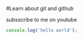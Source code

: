 #Learn about git and github

subsscribe to me on youtube

```javascript
console.log('hello world');
```
